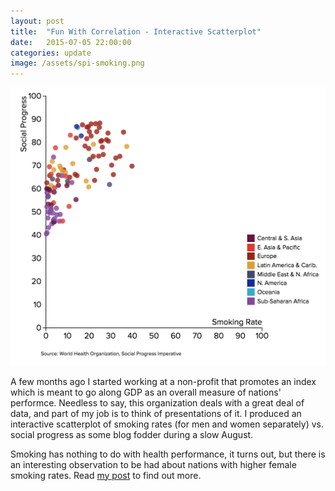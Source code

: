 ```yaml
---
layout: post
title:  "Fun With Correlation - Interactive Scatterplot"
date:   2015-07-05 22:00:00
categories: update
image: /assets/spi-smoking.png
---
```


[![Does smoking cause social progress?](/assets/spi-smoking.png)](http://www.socialprogressimperative.org/blog/posts/do-smoking-habits-change-with-social-progress)

A few months ago I started working at a non-profit that promotes an index which is meant to go along GDP as an overall measure of nations' performce. Needless to say, this organization deals with a great deal of data, and part of my job is to think of presentations of it. I produced an interactive scatterplot of smoking rates (for men and women separately) vs. social progress as some blog fodder during a slow August. 

Smoking has nothing to do with health performance, it turns out, but there is an interesting observation to be had about nations with higher female smoking rates. Read [my post](http://www.socialprogressimperative.org/blog/posts/do-smoking-habits-change-with-social-progress) to find out more. 

